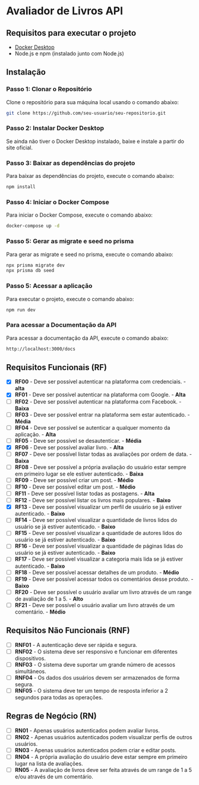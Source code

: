 # Avaliador de Livros API

## Requisitos para executar o projeto
- [Docker Desktop](https://www.docker.com/products/docker-desktop)
- Node.js e npm (instalado junto com Node.js)

## Instalação

### Passo 1: Clonar o Repositório

Clone o repositório para sua máquina local usando o comando abaixo:

```sh
git clone https://github.com/seu-usuario/seu-repositorio.git
```

###  Passo 2: Instalar Docker Desktop
Se ainda não tiver o Docker Desktop instalado, baixe e instale a partir do site oficial.

###  Passo 3: Baixar as dependências do projeto
Para baixar as dependências do projeto, execute o comando abaixo:
```sh
npm install
```

###  Passo 4: Iniciar o Docker Compose
Para iniciar o Docker Compose, execute o comando abaixo:
```sh
docker-compose up -d
``` 
###  Passo 5: Gerar as migrate e seed no prisma
Para gerar as migrate e seed no prisma, execute o comando abaixo:
```sh
npx prisma migrate dev
npx prisma db seed
```

###  Passo 5: Acessar a aplicação
Para executar o projeto, execute o comando abaixo:
```sh
npm run dev
```
### Para acessar a Documentação da API
Para acessar a documentação da API, execute o comando abaixo:
```sh
http://localhost:3000/docs
```
## Requisitos Funcionais (RF)
- [x] **RF00** - Deve ser possível autenticar na plataforma com credenciais. - **alta**
- [x] **RF01** - Deve ser possível autenticar na plataforma com Google. - **Alta**
- [ ] **RF02** - Deve ser possível autenticar na plataforma com Facebook. - **Baixa**
- [ ] **RF03** - Deve ser possível entrar na plataforma sem estar autenticado. - **Média**
- [ ] **RF04** - Deve ser possível se autenticar a qualquer momento da aplicação. - **Alta**
- [ ] **RF05** - Deve ser possível se desautenticar. - **Média**
- [x] **RF06** - Deve ser possível avaliar  livro. - **Alta**
- [ ] **RF07** - Deve ser possível listar todas as avaliações por ordem de data. - **Baixa**
- [ ] **RF08** - Deve ser possível a própria avaliação do usuário estar sempre em primeiro lugar se ele estiver autenticado. - **Baixa**
- [ ] **RF09** - Deve ser possível criar um post. - **Médio**
- [ ] **RF10** - Deve ser possível editar um post. - **Médio**
- [ ] **RF11** - Deve ser possível listar todas as postagens. - **Alta**
- [ ] **RF12** - Deve ser possível listar os livros mais populares. - **Baixo**
- [x] **RF13** - Deve ser possível visualizar um perfil de usuário se já estiver autenticado. - **Baixo**
- [ ] **RF14** - Deve ser possível visualizar a quantidade de livros lidos do usuário se já estiver autenticado. - **Baixo**
- [ ] **RF15** - Deve ser possível visualizar a quantidade de autores lidos do usuário se já estiver autenticado. - **Baixo**
- [ ] **RF16** - Deve ser possível visualizar a quantidade de páginas lidas do usuário se já estiver autenticado. - **Baixo**
- [ ] **RF17** - Deve ser possível visualizar a categoria mais lida se já estiver autenticado. - **Baixo**
- [ ] **RF18** - Deve ser possível acessar detalhes de um produto. - **Médio**
- [ ] **RF19** - Deve ser possível acessar todos os comentários desse produto. - **Baixo**
- [ ] **RF20** - Deve ser possível o usuário avaliar um livro através de um range de avaliação de 1 a 5. - **Alto**
- [ ] **RF21** - Deve ser possível o usuário avaliar um livro através de um comentário. - **Médio**

## Requisitos Não Funcionais (RNF)

- [ ] **RNF01** - A autenticação deve ser rápida e segura.
- [ ] **RNF02** - O sistema deve ser responsivo e funcionar em diferentes dispositivos.
- [ ] **RNF03** - O sistema deve suportar um grande número de acessos simultâneos.
- [ ] **RNF04** - Os dados dos usuários devem ser armazenados de forma segura.
- [ ] **RNF05** - O sistema deve ter um tempo de resposta inferior a 2 segundos para todas as operações.

## Regras de Negócio (RN)

- [ ] **RN01** - Apenas usuários autenticados podem avaliar livros.
- [ ] **RN02** - Apenas usuários autenticados podem visualizar perfis de outros usuários.
- [ ] **RN03** - Apenas usuários autenticados podem criar e editar posts.
- [ ] **RN04** - A própria avaliação do usuário deve estar sempre em primeiro lugar na lista de avaliações.
- [ ] **RN05** - A avaliação de livros deve ser feita através de um range de 1 a 5 e/ou através de um comentário.
